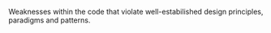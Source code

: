 Weaknesses within the code that violate well-estabilished design principles, paradigms and patterns.